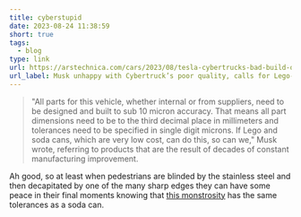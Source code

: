 ```yaml
---
title: cyberstupid
date: 2023-08-24 11:38:59
short: true
tags:
  - blog
type: link
url: https://arstechnica.com/cars/2023/08/tesla-cybertrucks-bad-build-quality-shows-up-like-a-sore-thumb-musk-says
url_label: Musk unhappy with Cybertruck’s poor quality, calls for Lego-like precision
---
```


> "All parts for this vehicle, whether internal or from suppliers, need to be designed and built to sub 10 micron accuracy. That means all part dimensions need to be to the third decimal place in millimeters and tolerances need to be specified in single digit microns. If Lego and soda cans, which are very low cost, can do this, so can we," Musk wrote, referring to products that are the result of decades of constant manufacturing improvement.

Ah good, so at least when pedestrians are blinded by the stainless steel and then decapitated by one of the many sharp edges they can have some peace in their final moments knowing that <a href="/blog/2023/08/24/cyberstupid/cyberstupid.png" target="_blank">this monstrosity</a> has the same tolerances as a soda can.

